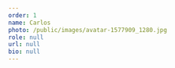 ```yaml
---
order: 1
name: Carlos
photo: /public/images/avatar-1577909_1280.jpg
role: null
url: null
bio: null
---
```

